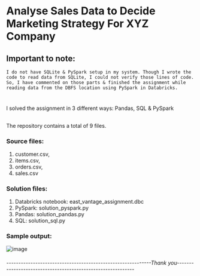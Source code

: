 # Analyse Sales Data to Decide Marketing Strategy For XYZ Company

## Important to note:
`I do not have SQLite & PySpark setup in my system. Though I wrote the code to read data from SQLite, I could not verify those lines of code. So, I have commented on those parts & finished the assignment while reading data from the DBFS location using PySpark in Databricks.`
#
I solved the assignment in 3 different ways: Pandas, SQL & PySpark
##


The repository contains a total of 9 files.

### Source files:
1. customer.csv,
2. items.csv,
3. orders.csv,
4. sales.csv

### Solution files:
1. Databricks notebook: east_vantage_assignment.dbc
2. PySpark: solution_pyspark.py
3. Pandas: solution_pandas.py
4. SQL: solution_sql.py

### Sample output:





![image](https://github.com/arnabghosh21/east_vantage_assignment/assets/56335708/4e2748ca-2776-4ca3-8bdc-6c281ae9ef9b)


###### ------------------------------------------------------------Thank you------------------------------------------------------------
